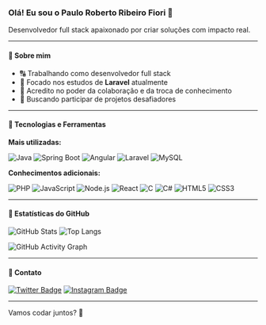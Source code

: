 ### Olá! Eu sou o Paulo Roberto Ribeiro Fiori 👋
Desenvolvedor full stack apaixonado por criar soluções com impacto real.

---

#### 🚀 Sobre mim
- 🔠 Trabalhando como desenvolvedor full stack
- 🌱 Focado nos estudos de **Laravel** atualmente
- 🤝 Acredito no poder da colaboração e da troca de conhecimento
- 🧹 Buscando participar de projetos desafiadores

---

#### 🔧 Tecnologias e Ferramentas

**Mais utilizadas:**

![Java](https://img.shields.io/badge/Java-ED8B00?style=for-the-badge&logo=java&logoColor=white)
![Spring Boot](https://img.shields.io/badge/Spring_Boot-6DB33F?style=for-the-badge&logo=springboot&logoColor=white)
![Angular](https://img.shields.io/badge/Angular-DD0031?style=for-the-badge&logo=angular&logoColor=white)
![Laravel](https://img.shields.io/badge/Laravel-FF2D20?style=for-the-badge&logo=laravel&logoColor=white)
![MySQL](https://img.shields.io/badge/MySQL-005C84?style=for-the-badge&logo=mysql&logoColor=white)

**Conhecimentos adicionais:**

![PHP](https://img.shields.io/badge/PHP-777BB4?style=for-the-badge&logo=php&logoColor=white)
![JavaScript](https://img.shields.io/badge/JavaScript-F7DF1E?style=for-the-badge&logo=javascript&logoColor=black)
![Node.js](https://img.shields.io/badge/Node.js-339933?style=for-the-badge&logo=node.js&logoColor=white)
![React](https://img.shields.io/badge/React-20232A?style=for-the-badge&logo=react&logoColor=61DAFB)
![C](https://img.shields.io/badge/C-00599C?style=for-the-badge&logo=c&logoColor=white)
![C#](https://img.shields.io/badge/C%23-239120?style=for-the-badge&logo=c-sharp&logoColor=white)
![HTML5](https://img.shields.io/badge/HTML5-E34F26?style=for-the-badge&logo=html5&logoColor=white)
![CSS3](https://img.shields.io/badge/CSS3-1572B6?style=for-the-badge&logo=css3&logoColor=white)

---

#### 💬 Estatísticas do GitHub

![GitHub Stats](https://github-readme-stats.vercel.app/api?username=paulinfiori&show_icons=true&theme=radical)
![Top Langs](https://github-readme-stats.vercel.app/api/top-langs/?username=paulinfiori&layout=compact&theme=radical)

![GitHub Activity Graph](https://github-readme-activity-graph.vercel.app/graph?username=paulinfiori&theme=radical)

---

#### 👤 Contato
[![Twitter Badge](https://img.shields.io/badge/-@PauloFioriDev-1DA1F2?style=flat-square&logo=twitter&logoColor=white&link=https://twitter.com/PauloFioriDev)](https://twitter.com/PauloFioriDev)
[![Instagram Badge](https://img.shields.io/badge/-@paulofiori20-E4405F?style=flat-square&logo=Instagram&logoColor=white&link=https://www.instagram.com/paulofiori20)](https://www.instagram.com/paulofiori20)

---

Vamos codar juntos? 🚀
